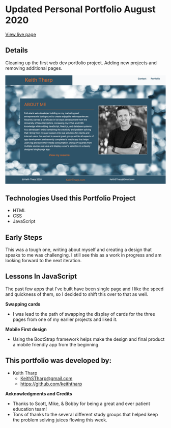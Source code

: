 # Updated Personal Portfolio August 2020

<a href="https://keiththarp.github.io/updated-personal-portfolio-8-2020/">View live page</a>

## Details
Cleaning up the first web dev portfolio project. Adding new projects and removing additional pages.


![Keith Tharp Portfolio screencap](./assets/kt-portfolio-page.png)

## Technologies Used this Portfolio Project
* HTML
* CSS
* JavaScript

## Early Steps

This was a tough one, writing about myself and creating a design that speaks to me was challenging. I still see this as a work in progress and am looking forward to the next iteration.

## Lessons In JavaScript

The past few apps that I've built have been single page and I like the speed and quickness of them, so I decided to shift this over to that as well.

**Swapping cards**

- I was lead to the path of swapping the display of cards for the three pages from one of my earlier projects and liked it. 

**Mobile First design**

- Using the BootStrap framework helps make the design and final product a mobile friendly app from the beginning.

## This portfolio was developed by:
- Keith Tharp
  - KeithSTharp@gmail.com
  - https://github.com/keiththarp

**Acknowledgments and Credits**

* Thanks to Scott, Mike, & Bobby for being a great and ever patient education team!
* Tons of thanks to the several different study groups that helped keep the problem solving juices flowing this week.

  
    
 

